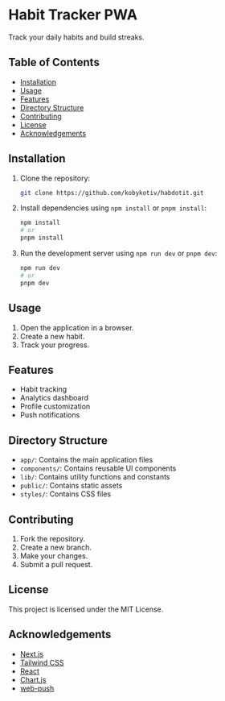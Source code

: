 # Habit Tracker PWA

Track your daily habits and build streaks.

## Table of Contents

- [Installation](#installation)
- [Usage](#usage)
- [Features](#features)
- [Directory Structure](#directory-structure)
- [Contributing](#contributing)
- [License](#license)
- [Acknowledgements](#acknowledgements)

## Installation

1. Clone the repository:
   ```sh
   git clone https://github.com/kobykotiv/habdotit.git
   ```
2. Install dependencies using `npm install` or `pnpm install`:
   ```sh
   npm install
   # or
   pnpm install
   ```
3. Run the development server using `npm run dev` or `pnpm dev`:
   ```sh
   npm run dev
   # or
   pnpm dev
   ```

## Usage

1. Open the application in a browser.
2. Create a new habit.
3. Track your progress.

## Features

- Habit tracking
- Analytics dashboard
- Profile customization
- Push notifications

## Directory Structure

- `app/`: Contains the main application files
- `components/`: Contains reusable UI components
- `lib/`: Contains utility functions and constants
- `public/`: Contains static assets
- `styles/`: Contains CSS files

## Contributing

1. Fork the repository.
2. Create a new branch.
3. Make your changes.
4. Submit a pull request.

## License

This project is licensed under the MIT License.

## Acknowledgements

- [Next.js](https://nextjs.org/)
- [Tailwind CSS](https://tailwindcss.com/)
- [React](https://reactjs.org/)
- [Chart.js](https://www.chartjs.org/)
- [web-push](https://github.com/web-push-libs/web-push)
